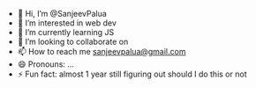 - 👋 Hi, I’m @SanjeevPalua
- 👀 I’m interested in web dev
- 🌱 I’m currently learning JS
- 💞️ I’m looking to collaborate on 
- 📫 How to reach me sanjeevpalua@gmail.com
- 😄 Pronouns: ...
- ⚡ Fun fact: almost 1 year still figuring out should I do this or not

<!---
SanjeevPalua/SanjeevPalua is a ✨ special ✨ repository because its `README.md` (this file) appears on your GitHub profile.
You can click the Preview link to take a look at your changes.
--->
